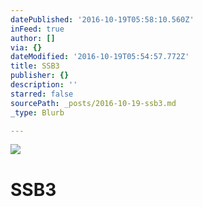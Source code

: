 ```yaml
---
datePublished: '2016-10-19T05:58:10.560Z'
inFeed: true
author: []
via: {}
dateModified: '2016-10-19T05:54:57.772Z'
title: SSB3
publisher: {}
description: ''
starred: false
sourcePath: _posts/2016-10-19-ssb3.md
_type: Blurb

---
```

![](https://the-grid-user-content.s3-us-west-2.amazonaws.com/f0fe4d40-7195-458e-ae71-c972d4ea1157.jpg)

# SSB3